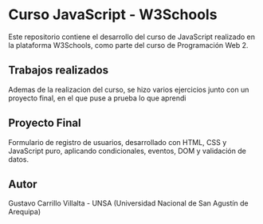 # Curso JavaScript - W3Schools

Este repositorio contiene el desarrollo del curso de JavaScript realizado en la plataforma W3Schools, como parte del curso de Programación Web 2.

## Trabajos realizados

Ademas de la realizacion del curso, se hizo varios ejercicios junto con un proyecto final, en el que puse a prueba lo que aprendi

## Proyecto Final

Formulario de registro de usuarios, desarrollado con HTML, CSS y JavaScript puro, aplicando condicionales, eventos, DOM y validación de datos.


## Autor

Gustavo Carrillo Villalta - UNSA (Universidad Nacional de San Agustín de Arequipa)

